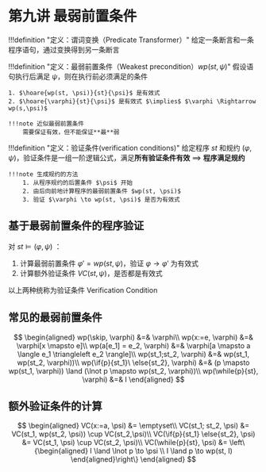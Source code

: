 # 第九讲 最弱前置条件

$$
\newcommand{\while}[2]{\mathbf{while}\ (#1)\ \{#2\}}\newcommand{\if}[2]{\mathbf{if}\ (#1)\ \{#2\}}\newcommand{\else}[1]{\mathbf{else}\ \{#1\}}\newcommand{\true}{\mathbf{true}}\newcommand{\false}{\mathbf{false}}\newcommand{\skip}{\mathbf{skip}}\newcommand{\meaning}[1]{\llbracket #1 \rrbracket}\newcommand{\hoare}[3]{\{#1\}\ #2 \ \{#3\}}
$$

!!!definition "定义：谓词变换（Predicate Transformer）"
    给定一条断言和一条程序语句，通过变换得到另一条断言


!!!definition "定义：最弱前置条件（Weakest precondition）$wp(st, \psi)$"
    假设语句执行后满足 $\psi$，则在执行前必须满足的条件
    
    1. $\hoare{wp(st, \psi)}{st}{\psi}$ 是有效式
    2. $\hoare{\varphi}{st}{\psi}$ 是有效式 $\implies$ $\varphi \Rightarrow wp(s,\psi)$

    !!!note 近似最弱前置条件
        需要保证有效，但不能保证**最**弱

!!!definition "定义：验证条件(verification conditions)"
    给定程序 $st$ 和规约 $(\varphi, \psi)$，验证条件是一组一阶逻辑公式，满足**所有验证条件有效** $\implies$ **程序满足规约**

    !!!note 生成规约的方法
        1. 从程序规约的后置条件 $\psi$ 开始
        2. 由后向前地计算程序的最弱前置条件 $wp(st, \psi)$
        3. 验证 $\varphi \to wp(st, \psi)$ 是否为有效式

## 基于最弱前置条件的程序验证

对 $st \models (\varphi, \psi)$ ：

1. 计算最弱前置条件 $\varphi' = wp(st, \psi)$，验证 $\varphi \to \varphi'$ 为有效式
2. 计算额外验证条件 $VC(st, \psi)$，是否都是有效式

以上两种统称为验证条件 Verification Condition

## 常见的最弱前置条件

$$
\begin{aligned}
wp(\skip, \varphi) &=& \varphi\\
wp(x:=e, \varphi) &=& \varphi[x \mapsto e]\\
wp(a[e_1] = e_2, \varphi) &=& \varphi[a \mapsto a \langle e_1 \triangleleft e_2 \rangle]\\
wp(st_1;st_2, \varphi) &=& wp(st_1, wp(st_2, \varphi))\\
wp(\if{p}{st_1}\ \else{st_2}, \varphi) &=& (p \mapsto wp(st_1, \varphi)) \land (\lnot p \mapsto wp(st_2, \varphi))\\
wp(\while{p}{st}, \varphi) &=& I
\end{aligned}
$$

## 额外验证条件的计算

$$
\begin{aligned}
VC(x:=a, \psi) &= \emptyset\\
VC(st_1; st_2, \psi) &= VC(st_1, wp(st_2, \psi)) \cup VC(st_2,\psi)\\
VC(\if{p}{st_1} \else{st_2}, \psi) &= VC(st_1, \psi) \cup VC(st_2, \psi)\\
VC(\while{p}{st}, \psi) &= \left\{\begin{aligned} I \land \lnot p \to \psi \\ I \land p \to wp(st, I) \end{aligned}\right\}
\end{aligned}
$$
